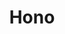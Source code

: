 ---
blog: https://blog.cloudflare.com/
codehost: https://github.com/https://github.com/honojs
logohandle: honodev
sort: hono
title: Hono
twitter: https://x.com/honojs
website: https://hono.dev/
---